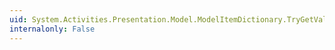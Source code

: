 ```yaml
---
uid: System.Activities.Presentation.Model.ModelItemDictionary.TryGetValue(System.Activities.Presentation.Model.ModelItem,System.Activities.Presentation.Model.ModelItem@)
internalonly: False
---
```


